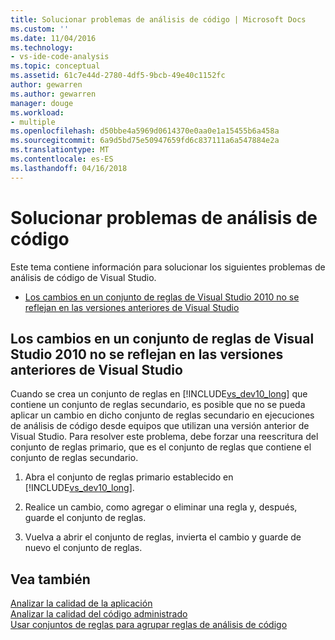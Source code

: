 ```yaml
---
title: Solucionar problemas de análisis de código | Microsoft Docs
ms.custom: ''
ms.date: 11/04/2016
ms.technology:
- vs-ide-code-analysis
ms.topic: conceptual
ms.assetid: 61c7e44d-2780-4df5-9bcb-49e40c1152fc
author: gewarren
ms.author: gewarren
manager: douge
ms.workload:
- multiple
ms.openlocfilehash: d50bbe4a5969d0614370e0aa0e1a15455b6a458a
ms.sourcegitcommit: 6a9d5bd75e50947659fd6c837111a6a547884e2a
ms.translationtype: MT
ms.contentlocale: es-ES
ms.lasthandoff: 04/16/2018
---
```

# <a name="troubleshooting-code-analysis-issues"></a>Solucionar problemas de análisis de código
Este tema contiene información para solucionar los siguientes problemas de análisis de código de Visual Studio.  
  
-   [Los cambios en un conjunto de reglas de Visual Studio 2010 no se reflejan en las versiones anteriores de Visual Studio](#ChildRuleSetChangesInPreviousVersions)  
  
##  <a name="ChildRuleSetChangesInPreviousVersions"></a> Los cambios en un conjunto de reglas de Visual Studio 2010 no se reflejan en las versiones anteriores de Visual Studio  
 Cuando se crea un conjunto de reglas en [!INCLUDE[vs_dev10_long](../code-quality/includes/vs_dev10_long_md.md)] que contiene un conjunto de reglas secundario, es posible que no se pueda aplicar un cambio en dicho conjunto de reglas secundario en ejecuciones de análisis de código desde equipos que utilizan una versión anterior de Visual Studio. Para resolver este problema, debe forzar una reescritura del conjunto de reglas primario, que es el conjunto de reglas que contiene el conjunto de reglas secundario.  
  
1.  Abra el conjunto de reglas primario establecido en [!INCLUDE[vs_dev10_long](../code-quality/includes/vs_dev10_long_md.md)].  
  
2.  Realice un cambio, como agregar o eliminar una regla y, después, guarde el conjunto de reglas.  
  
3.  Vuelva a abrir el conjunto de reglas, invierta el cambio y guarde de nuevo el conjunto de reglas.  
  
## <a name="see-also"></a>Vea también  
 [Analizar la calidad de la aplicación](../code-quality/analyzing-application-quality-by-using-code-analysis-tools.md)   
 [Analizar la calidad del código administrado](../code-quality/analyzing-managed-code-quality-by-using-code-analysis.md)   
 [Usar conjuntos de reglas para agrupar reglas de análisis de código](../code-quality/using-rule-sets-to-group-code-analysis-rules.md)